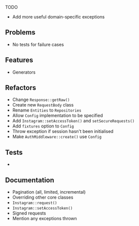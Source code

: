 TODO

- Add more useful domain-specific exceptions

## Problems
- No tests for failure cases

## Features
- Generators

## Refactors
- Change `Response::getRaw()`
- Create new `RequestBody` class
- Rename `Entities` to `Repositories`
- Allow `Config` implementation to be specified
- Add `Instagram::setAccessToken()` and `setSecureRequests()`
- Add `fixtures` option to `Config`
- Throw exception if session hasn't been initialised
- Make `AuthMiddleware::create()` use `Config`

## Tests
-

## Documentation
- Pagination (all, limited, incremental)
- Overriding other core classes
- `Instagram::request()`
- `Instagram::setAccessToken()`
- Signed requests
- Mention any exceptions thrown
